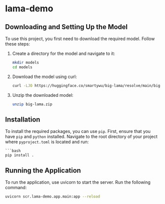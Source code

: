 # lama-demo

## Downloading and Setting Up the Model

To use this project, you first need to download the required model. Follow these steps:

1. Create a directory for the model and navigate to it:

   ```bash
   mkdir models
   cd models
   
2. Download the model using curl:

   ```bash
   curl -LJO https://huggingface.co/smartywu/big-lama/resolve/main/big-lama.zip

3. Unzip the downloaded model:

   ```bash
   unzip big-lama.zip

## Installation

To install the required packages, you can use `pip`. First, ensure that you have `pip` and `python` installed.
Navigate to the root directory of your project where `pyproject.toml` is located and run:

	```bash
	pip install .

## Running the Application
To run the application, use uvicorn to start the server. Run the following command:

   ```bash
   uvicorn scr.lama-demo.app.main:app --reload




